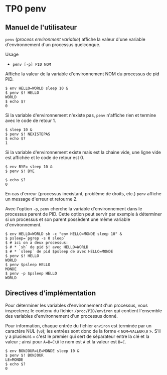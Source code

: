 # TP0 penv

## Manuel de l'utilisateur

`penv` (*process environment variable*) affiche la valeur d'une variable d'environnement d'un processus quelconque.

Usage

* `penv [-p] PID NOM`

Affiche la valeur de la variable d'environnement NOM du processus de pid PID.

```
$ env HELLO=WORLD sleep 10 &
$ penv $! HELLO
WORLD
$ echo $?
0
```

Si la variable d'environnement n'existe pas, `penv` n'affiche rien et termine avec le code de retour 1.

```
$ sleep 10 &
$ penv $! NEXISTEPAS
$ echo $?
1
```

Si la variable d'environnement existe mais est la chaine vide, une ligne vide est affichée et le code de retour est 0.

```
$ env BYE= sleep 10 &
$ penv $! BYE

$ echo $?
0
```

En cas d'erreur (processus inexistant, problème de droits, etc.) `penv` affiche un message d'erreur et retourne 2.


Avec l'option `-p`, `penv` cherche la variable d'environnement dans le processus parent de PID.
Cette option peut servir par exemple à déterminer si un processus et son parent possèdent une même variable d'environnement.

```
$ env HELLO=WORLD sh -c "env HELLO=MONDE sleep 10" &
$ psleep=`pgrep -s 0 sleep`
$ # ici on a deux processus:
$ # * `sh` de pid $! avec HELLO=WORLD 
$ # * `sleep` de pid $psleep de avec HELLO=MONDE
$ penv $! HELLO
WORLD
$ penv $psleep HELLO
MONDE
$ penv -p $psleep HELLO
WORLD
```

## Directives d’implémentation

Pour déterminer les variables d'environnement d'un processus, vous inspecterez le contenu du fichier `/proc/PID/environ` qui contient l'ensemble des variables d'environnement d'un processus donné.

Pour information, chaque entrée du fichier `environ` est terminée par un caractère NUL (`\0`); les entrées sont donc de la forme « `NOM=VALEUR\0` ».
S'il y a plusieurs `=` c'est le premier qui sert de séparateur entre la clé et la valeur ; ainsi pour `A=B=C\0` le nom est `A` et la valeur est `B=C`.

```
$ env BONJOUR=LE=MONDE sleep 10 &
$ penv $! BONJOUR
LE=MONDE
$ echo $?
0
```






